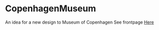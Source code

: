 # CopenhagenMuseum
An idea for a new design to Museum of Copenhagen
See frontpage [Here](https://cphmuseumv1.herokuapp.com/index.html)
